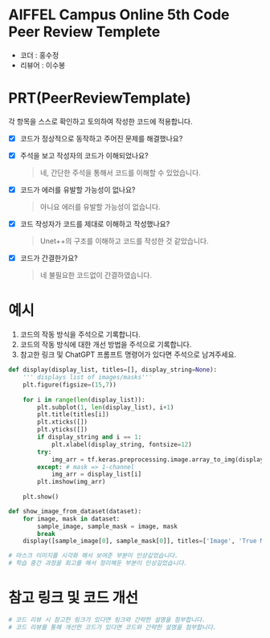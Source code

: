 # AIFFEL Campus Online 5th Code Peer Review Templete
- 코더 : 홍수정
- 리뷰어 : 이수봉


# PRT(PeerReviewTemplate) 
각 항목을 스스로 확인하고 토의하여 작성한 코드에 적용합니다.

- [X] 코드가 정상적으로 동작하고 주어진 문제를 해결했나요?
  
- [X] 주석을 보고 작성자의 코드가 이해되었나요?
  > 네, 간단한 주석을 통해서 코드를 이해할 수 있었습니다.
- [X] 코드가 에러를 유발할 가능성이 없나요?
  > 아니요 에러를 유발할 가능성이 없습니다.
- [X] 코드 작성자가 코드를 제대로 이해하고 작성했나요?
  > Unet++의 구조를 이해하고 코드를 작성한 것 같았습니다.
- [X] 코드가 간결한가요?
  > 네 불필요한 코드없이 간결하였습니다.

# 예시
1. 코드의 작동 방식을 주석으로 기록합니다.
2. 코드의 작동 방식에 대한 개선 방법을 주석으로 기록합니다.
3. 참고한 링크 및 ChatGPT 프롬프트 명령어가 있다면 주석으로 남겨주세요.
```python
def display(display_list, titles=[], display_string=None):
    ''' displays list of images/masks'''
    plt.figure(figsize=(15,7))
 
    for i in range(len(display_list)):
        plt.subplot(1, len(display_list), i+1)
        plt.title(titles[i])
        plt.xticks([])
        plt.yticks([])
        if display_string and i == 1:
            plt.xlabel(display_string, fontsize=12)
        try:
            img_arr = tf.keras.preprocessing.image.array_to_img(display_list[i])
        except: # mask => 1-channel
            img_arr = display_list[i]
        plt.imshow(img_arr)
    
    plt.show()

def show_image_from_dataset(dataset):
    for image, mask in dataset:
        sample_image, sample_mask = image, mask
        break
    display([sample_image[0], sample_mask[0]], titles=['Image', 'True Maks'])

# 마스크 이미지를 시각화 해서 보여준 부분이 인상깊었습니다.
# 학습 중간 과정을 회고를 해서 정리해둔 부분이 인상깊었습니다.
```

# 참고 링크 및 코드 개선
```python
# 코드 리뷰 시 참고한 링크가 있다면 링크와 간략한 설명을 첨부합니다.
# 코드 리뷰를 통해 개선한 코드가 있다면 코드와 간략한 설명을 첨부합니다.
```
